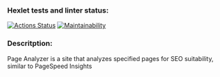 ### Hexlet tests and linter status:
[![Actions Status](https://github.com/Kloym/python-project-83/actions/workflows/hexlet-check.yml/badge.svg)](https://github.com/Kloym/python-project-83/actions)
[![Maintainability](https://api.codeclimate.com/v1/badges/243c8fb73479ed6d03a3/maintainability)](https://codeclimate.com/github/Kloym/python-project-83/maintainability)
### Descritption:
Page Analyzer is a site that analyzes specified pages for SEO suitability, similar to PageSpeed ​​Insights
